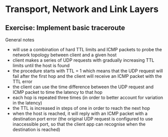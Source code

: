 # Transport, Network and Link Layers

## Exercise: Implement basic traceroute

General notes

- will use a combination of hard TTL limits and ICMP packets to probe the network topology between client and a given host
- client makes a series of UDP requests with gradually increasing TTL limits until the host is found 
- the procedure starts with TTL = 1 which means that the UDP request will fail after the first hop and the client will receive an ICMP packet with the TTL error
- the client can use the time difference between the UDP request and ICMP packet to time the latency to that hop
- each hop is repeated three times (in order to better account for variation in the latency)
- the TTL is increased in steps of one in order to reach the next hop
- when the host is reached, it will reply with an ICMP packet with a destination port error (the original UDP request is configured to use inaccessible port, so that the client app can recognise when the destination is reached)
